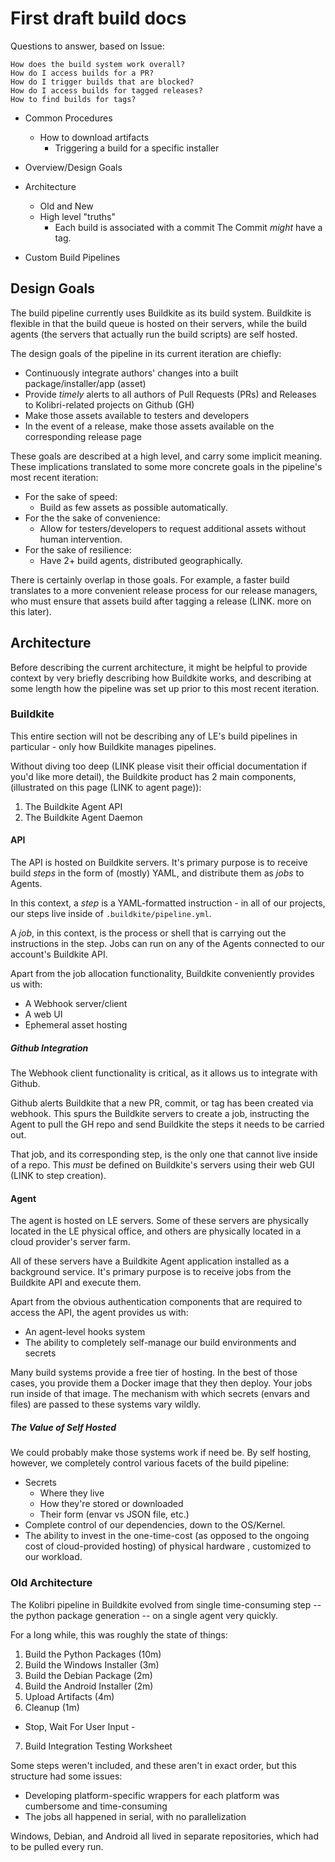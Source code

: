 # First draft build docs

Questions to answer, based on Issue:
```
How does the build system work overall?
How do I access builds for a PR?
How do I trigger builds that are blocked?
How do I access builds for tagged releases?
How to find builds for tags?
```

- Common Procedures
  - How to download artifacts
    - Triggering a build for a specific installer

- Overview/Design Goals
- Architecture
  - Old and New
  - High level "truths"
    - Each build is associated with a commit
      The Commit _might_ have a tag.
- Custom Build Pipelines

## Design Goals
The build pipeline currently uses Buildkite as its build system. Buildkite is flexible in that the build queue is hosted on their servers, while the build agents (the servers that actually run the build scripts) are self hosted.

The design goals of the pipeline in its current iteration are chiefly:
- Continuously integrate authors' changes into a built package/installer/app (asset)
- Provide *timely* alerts to all authors of Pull Requests (PRs) and Releases to Kolibri-related projects on Github (GH)
- Make those assets available to testers and developers
- In the event of a release, make those assets available on the corresponding release page

These goals are described at a high level, and carry some implicit meaning. These implications translated to some more concrete goals in the pipeline's most recent iteration:
- For the sake of speed:
  - Build as few assets as possible automatically.
- For the the sake of convenience:
  - Allow for testers/developers to request additional assets without human intervention.
- For the sake of resilience:
  - Have 2+ build agents, distributed geographically.

There is certainly overlap in those goals. For example, a faster build translates to a more convenient release process for our release managers, who must ensure that assets build after tagging a release (LINK. more on this later).

## Architecture
Before describing the current architecture, it might be helpful to provide context by very briefly describing how Buildkite works, and describing at some length how the pipeline was set up prior to this most recent iteration.

### Buildkite
This entire section will not be describing any of LE's build pipelines in particular - only how Buildkite manages pipelines.

 Without diving too deep (LINK please visit their official documentation if you'd like more detail), the Buildkite product has 2 main components, (illustrated on this page (LINK to agent page)):

1. The Buildkite Agent API
2. The Buildkite Agent Daemon

#### API
The API is hosted on Buildkite servers. It's primary purpose is to receive build _steps_ in the form of (mostly) YAML, and distribute them as _jobs_ to Agents.

In this context, a _step_ is a YAML-formatted instruction - in all of our projects, our steps live inside of `.buildkite/pipeline.yml`.

A _job_, in this context, is the process or shell that is carrying out the instructions in the step. Jobs can run on any of the Agents connected to our account's Buildkite API.

Apart from the job allocation functionality, Buildkite conveniently provides us with:
- A Webhook server/client
- A web UI
- Ephemeral asset hosting

##### Github Integration
The Webhook client functionality is critical, as it allows us to integrate with Github.

Github alerts Buildkite that a new PR, commit, or tag has been created via webhook. This spurs the Buildkite servers to create a job, instructing the Agent to pull the GH repo and send Buildkite the steps it needs to be carried out.

That job, and its corresponding step, is the only one that cannot live inside of a repo. This _must_ be defined on Buildkite's servers using their web GUI (LINK to step creation).

#### Agent
The agent is hosted on LE servers. Some of these servers are physically located in the LE physical office, and others are physically located in a cloud provider's server farm.

All of these servers have a Buildkite Agent application installed as a background service. It's primary purpose is to receive jobs from the Buildkite API and execute them.

Apart from the obvious authentication components that are required to access the API, the agent provides us with:
- An agent-level hooks system
- The ability to completely self-manage our build environments and secrets

Many build systems provide a free tier of hosting. In the best of those cases, you provide them a Docker image that they then deploy. Your jobs run inside of that image. The mechanism with which secrets (envars and files) are passed to these systems vary wildly.

##### The Value of Self Hosted
We could probably make those systems work if need be. By self hosting, however, we completely control various facets of the build pipeline:
- Secrets
  - Where they live
  - How they're stored or downloaded
  - Their form (envar vs JSON file, etc.)
- Complete control of our dependencies, down to the OS/Kernel.
- The ability to invest in the one-time-cost (as opposed to the ongoing cost of cloud-provided hosting) of physical hardware , customized to our workload.

### Old Architecture
The Kolibri pipeline in Buildkite evolved from single time-consuming step -- the python package generation -- on a single agent very quickly.

For a long while, this was roughly the state of things:
1. Build the Python Packages (10m)
2. Build the Windows Installer (3m)
3. Build the Debian Package (2m)
4. Build the Android Installer (2m)
5. Upload Artifacts (4m)
6. Cleanup (1m)
- Stop, Wait For User Input -
7. Build Integration Testing Worksheet

Some steps weren't included, and these aren't in exact order, but this structure had some issues:
- Developing platform-specific wrappers for each platform was cumbersome and time-consuming
- The jobs all happened in serial, with no parallelization

Windows, Debian, and Android all lived in separate repositories, which had to be pulled every run.
